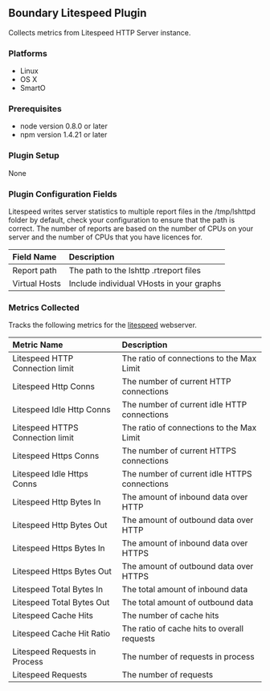 Boundary Litespeed Plugin
-------------------------

Collects metrics from Litespeed HTTP Server instance.

### Platforms
- Linux
- OS X
- SmartO

### Prerequisites
- node version 0.8.0 or later
- npm version 1.4.21 or later

### Plugin Setup
None

### Plugin Configuration Fields

Litespeed writes server statistics to multiple report files in the /tmp/lshttpd folder by default, check your configuration to ensure that the path is correct.  The number of reports are based on the number of CPUs on your server and the number of CPUs that you have licences for.

|Field Name   |Description                             |
|:------------|:---------------------------------------|
|Report path  |The path to the lshttp .rtreport files  |
|Virtual Hosts|Include individual VHosts in your graphs|


### Metrics Collected

Tracks the following metrics for the [litespeed](http://www.litespeedtech.com/) webserver.

|Metric Name                     |Description                                 |
|:-------------------------------|:-------------------------------------------|
|Litespeed HTTP Connection limit |The ratio of connections to the Max Limit   |
|Litespeed Http Conns            |The number of current HTTP connections      |
|Litespeed Idle Http Conns       |The number of current idle HTTP connections |
|Litespeed HTTPS Connection limit|The ratio of connections to the Max Limit   |
|Litespeed Https Conns           |The number of current HTTPS connections     |
|Litespeed Idle Https Conns      |The number of current idle HTTPS connections|
|Litespeed Http Bytes In         |The amount of inbound data over HTTP        |
|Litespeed Http Bytes Out        |The amount of outbound data over HTTP       |
|Litespeed Https Bytes In        |The amount of inbound data over HTTPS       |
|Litespeed Https Bytes Out       |The amount of outbound data over HTTPS      |
|Litespeed Total Bytes In        |The total amount of inbound data            |
|Litespeed Total Bytes Out       |The total amount of outbound data           |
|Litespeed Cache Hits            |The number of cache hits                    |
|Litespeed Cache Hit Ratio       |The ratio of cache hits to overall requests |
|Litespeed Requests in Process   |The number of requests in process           |
|Litespeed Requests              |The number of requests                      |

